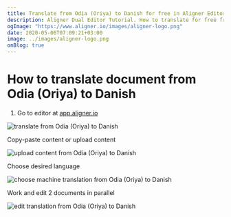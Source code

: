 ```yaml
---
title: Translate from Odia (Oriya) to Danish for free in Aligner Editor
description: Aligner Dual Editor Tutorial. How to translate for free from Odia (Oriya) to Danish. Aligner is multilingual document management platform. 
ogImage: "https://www.aligner.io/images/aligner-logo.png"
date: 2020-05-06T07:09:21+03:00
image: ../images/aligner-logo.png
onBlog: true
---
```


# How to translate document from Odia (Oriya) to Danish

1. Go to editor at [app.aligner.io](https://app.aligner.io "Aligner App web page")

![translate from Odia (Oriya) to Danish](../aligner-blank-editor.png "translate from Odia (Oriya) to Danish")

Copy-paste content or upload content

![upload content from Odia (Oriya) to Danish](../aligner-uploaded-document.png "upload content from Odia (Oriya) to Danish")

Choose desired language

![choose machine translation from Odia (Oriya) to Danish](../aligner-language-dropdown.png "choose machine translation from Odia (Oriya) to Danish")

Work and edit 2 documents in parallel

![edit translation from Odia (Oriya) to Danish](../aligner-double-sitded-editor.png "edit translation from Odia (Oriya) to Danish")

